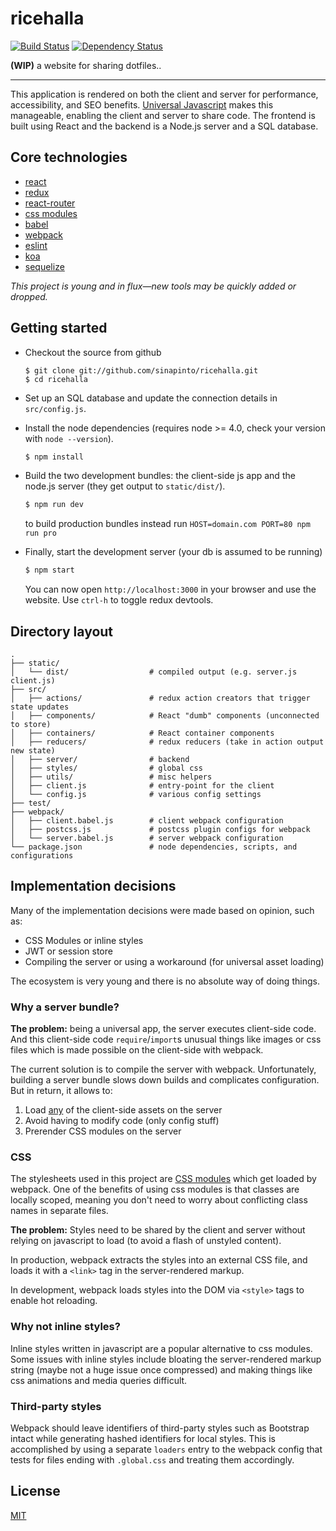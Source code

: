 # ricehalla

[![Build Status](https://travis-ci.org/sinapinto/ricehalla.svg?branch=master)](https://travis-ci.org/sinapinto/ricehalla)
[![Dependency Status](https://david-dm.org/sinapinto/ricehalla.svg)](https://david-dm.org/sinapinto/ricehalla)

**(WIP)** a website for sharing dotfiles..

---

This application is rendered on both the client and server for performance,
accessibility, and SEO benefits. [Universal
Javascript](https://medium.com/@mjackson/universal-javascript-4761051b7ae9#.kexqan3d7)
makes this manageable, enabling the client and server to share code. The
frontend is built using React and the backend is a Node.js server and a SQL
database.

## Core technologies

* [react](https://facebook.github.io/react/)
* [redux](https://github.com/reactjs/redux)
* [react-router](https://github.com/reactjs/react-router)
* [css modules](https://github.com/css-modules/css-modules)
* [babel](https://babeljs.io/)
* [webpack](https://webpack.github.io/)
* [eslint](http://eslint.org/)
* [koa](http://koajs.com/)
* [sequelize](http://docs.sequelizejs.com/en/latest/)

*This project is young and in flux—new tools may be quickly added or dropped.*

## Getting started

- Checkout the source from github

  ```
  $ git clone git://github.com/sinapinto/ricehalla.git
  $ cd ricehalla
  ```

- Set up an SQL database and update the connection details in `src/config.js`.

- Install the node dependencies (requires node >= 4.0, check your version with
  `node --version`).

  ```sh
  $ npm install
  ```

- Build the two development bundles: the client-side js app and the node.js
  server (they get output to `static/dist/`).

  ```sh
  $ npm run dev
  ```

  to build production bundles instead run `HOST=domain.com PORT=80 npm run pro`

- Finally, start the development server (your db is assumed to be running)

  ```sh
  $ npm start
  ```

  You can now open `http://localhost:3000` in your browser and use the website.
  Use `ctrl-h` to toggle redux devtools.

## Directory layout

```
.
├── static/
│   └── dist/                  # compiled output (e.g. server.js client.js)
├── src/
│   ├── actions/               # redux action creators that trigger state updates
│   ├── components/            # React "dumb" components (unconnected to store)
│   ├── containers/            # React container components
│   ├── reducers/              # redux reducers (take in action output new state)
│   ├── server/                # backend
│   ├── styles/                # global css
│   ├── utils/                 # misc helpers
│   ├── client.js              # entry-point for the client
│   └── config.js              # various config settings
├── test/
├── webpack/
│   ├── client.babel.js        # client webpack configuration
│   ├── postcss.js             # postcss plugin configs for webpack
│   └── server.babel.js        # server webpack configuration
└── package.json               # node dependencies, scripts, and configurations
```

## Implementation decisions

Many of the implementation decisions were made based on opinion, such as:

* CSS Modules or inline styles
* JWT or session store
* Compiling the server or using a workaround (for universal asset loading)

The ecosystem is very young and there is no absolute way of doing things.

### Why a server bundle?

**The problem:** being a universal app, the server executes client-side code.
And this client-side code `require`/`import`s unusual things like images or css
files which is made possible on the client-side with webpack.

The current solution is to compile the server with webpack. Unfortunately,
building a server bundle slows down builds and complicates configuration. But in
return, it allows to:

1. Load [any](https://webpack.github.io/docs/list-of-loaders.html) of the
   client-side assets on the server
2. Avoid having to modify code (only config stuff)
3. Prerender CSS modules on the server

### CSS

The stylesheets used in this project are [CSS
modules](https://github.com/css-modules/css-modules) which get loaded by
webpack. One of the benefits of using css modules is that classes are locally
scoped, meaning you don't need to worry about conflicting class names in
separate files.

**The problem:** Styles need to be shared by the client and server without
relying on javascript to load (to avoid a flash of unstyled content).

In production, webpack extracts the styles into an external CSS file, and loads
it with a `<link>` tag in the server-rendered markup.

In development, webpack loads styles into the DOM via `<style>` tags to enable
hot reloading.

### Why not inline styles?

Inline styles written in javascript are a popular alternative to css modules.
Some issues with inline styles include bloating the server-rendered markup
string (maybe not a huge issue once compressed) and making things like css
animations and media queries difficult.

### Third-party styles

Webpack should leave identifiers of third-party styles such as Bootstrap intact
while generating hashed identifiers for local styles. This is accomplished by
using a separate `loaders` entry to the webpack config that tests for files
ending with `.global.css` and treating them accordingly.

## License

[MIT](./LICENSE)
